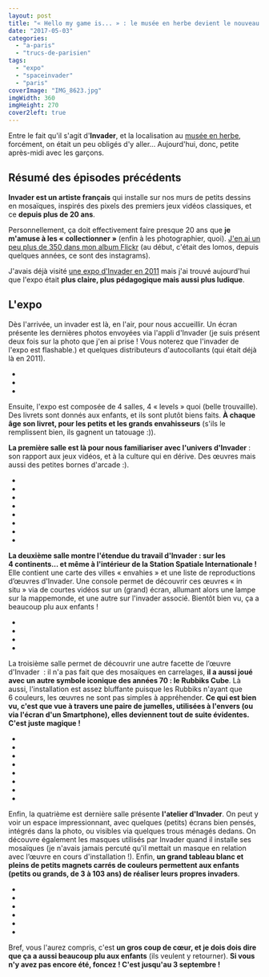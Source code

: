 ```yaml
---
layout: post
title: "« Hello my game is... » : le musée en herbe devient le nouveau terrain de jeu d'Invader"
date: "2017-05-03"
categories: 
  - "a-paris"
  - "trucs-de-parisien"
tags: 
  - "expo"
  - "spaceinvader"
  - "paris"
coverImage: "IMG_8623.jpg"
imgWidth: 360
imgHeight: 270
cover2left: true
---
```


Entre le fait qu'il s'agit d'**Invader**, et la localisation au [musée en herbe](http://museeenherbe.com/), forcément, on était un peu obligés d'y aller... Aujourd'hui, donc, petite après-midi avec les garçons.

## Résumé des épisodes précédents

**Invader est un artiste français** qui installe sur nos murs de petits dessins en mosaïques, inspirés des pixels des premiers jeux vidéos classiques, et ce **depuis plus de 20 ans**.

Personnellement, ça doit effectivement faire presque 20 ans que **je m'amuse à les « collectionner »** (enfin à les photographier, quoi). [J'en ai un peu plus de 350 dans mon album Flickr](https://www.flickr.com/photos/zemoko/albums/696403) (au début, c'était des lomos, depuis quelques années, ce sont des instagrams).

J'avais déjà visité [une expo d'Invader en 2011](https://www.flickr.com/photos/zemoko/albums/72157627128370052) mais j'ai trouvé aujourd'hui que l'expo était **plus claire, plus pédagogique mais aussi plus ludique**.

## L'expo

Dès l'arrivée, un invader est là, en l'air, pour nous accueillir. Un écran présente les dernières photos envoyées via l'appli d'Invader (je suis présent deux fois sur la photo que j'en ai prise ! Vous noterez que l'invader de l'expo est flashable.) et quelques distributeurs d'autocollants (qui était déjà là en 2011).

<div id="expo" class="splide">
<div class="splide__track">
<ul class="splide__list">
<li class="splide__slide"><img src="/images/2017/05/IMG_8569.jpg" alt=""></li>
<li class="splide__slide"><img src="/images/2017/05/IMG_8572.jpg" alt=""></li>
<li class="splide__slide"><img src="/images/2017/05/hello-my-game-is...-pa_1264-spaceinvader-invader-paris-streetart-hellomygameis.jpg" alt=""></li>
</ul>
</div>
</div>

Ensuite, l'expo est composée de 4 salles, 4 « levels » quoi (belle trouvaille). Des livrets sont donnés aux enfants, et ils sont plutôt biens faits. **À chaque âge son livret, pour les petits et les grands envahisseurs** (s'ils le remplissent bien, ils gagnent un tatouage :)).

**La première salle est là pour nous familiariser avec l'univers d'Invader** : son rapport aux jeux vidéos, et à la culture qui en dérive. Des œuvres mais aussi des petites bornes d'arcade :).

<div id="invader1" class="splide">
<div class="splide__track">
<ul class="splide__list">
<li class="splide__slide"><img src="/images/2017/05/IMG_8623.jpg" alt=""></li>
<li class="splide__slide"><img src="/images/2017/05/fullsizeoutput_a34f.jpeg" alt=""></li>
<li class="splide__slide"><img src="/images/2017/05/fullsizeoutput_a359.jpeg" alt=""></li>
<li class="splide__slide"><img src="/images/2017/05/fullsizeoutput_a35c.jpeg" alt=""></li>
<li class="splide__slide"><img src="/images/2017/05/IMG_8576.jpg" alt=""></li>
<li class="splide__slide"><img src="/images/2017/05/fullsizeoutput_a36d.jpeg" alt=""></li>
<li class="splide__slide"><img src="/images/2017/05/IMG_8578.jpg" alt=""></li>
<li class="splide__slide"><img src="/images/2017/05/fullsizeoutput_a331.jpeg" alt=""></li>
</ul>
</div>
</div>

**La deuxième salle montre l'étendue du travail d'Invader : sur les 4 continents... et même à l'intérieur de la Station Spatiale Internationale !** Elle contient une carte des villes « envahies » et une liste de reproductions d’œuvres d'Invader. Une console permet de découvrir ces œuvres « in situ » via de courtes vidéos sur un (grand) écran, allumant alors une lampe sur la mappemonde, et une autre sur l'invader associé. Bientôt bien vu, ça a beaucoup plu aux enfants !

<div id="invader2" class="splide">
<div class="splide__track">
<ul class="splide__list">
<li class="splide__slide"><img src="/images/2017/05/IMG_8589.jpg" alt=""></li>
<li class="splide__slide"><img src="/images/2017/05/IMG_8584.jpg" alt=""></li>
<li class="splide__slide"><img src="/images/2017/05/IMG_8587.jpg" alt=""></li>
<li class="splide__slide"><img src="/images/2017/05/IMG_8585.jpg" alt=""></li>
</ul>
</div>
</div>

La troisième salle permet de découvrir une autre facette de l’œuvre d'Invader  : il n'a pas fait que des mosaïques en carrelages, **il a aussi joué avec un autre symbole iconique des années 70 : le Rubbiks Cube**. Là aussi, l'installation est assez bluffante puisque les Rubbiks n'ayant que 6 couleurs, les œuvres ne sont pas simples à appréhender. **Ce qui est bien vu, c'est que vue à travers une paire de jumelles, utilisées à l'envers (ou via l'écran d'un Smartphone), elles deviennent tout de suite évidentes. C'est juste magique !**

<div id="invader3" class="splide">
<div class="splide__track">
<ul class="splide__list">
<li class="splide__slide"><img src="/images/2017/05/IMG_8594.jpg" alt=""></li>
<li class="splide__slide"><img src="/images/2017/05/IMG_8591.jpg" alt=""></li>
<li class="splide__slide"><img src="/images/2017/05/fullsizeoutput_a370.jpeg" alt=""></li>
<li class="splide__slide"><img src="/images/2017/05/IMG_8592.jpg" alt=""></li>
<li class="splide__slide"><img src="/images/2017/05/fullsizeoutput_a368.jpeg" alt=""></li>
<li class="splide__slide"><img src="/images/2017/05/IMG_8595.jpg" alt=""></li>
<li class="splide__slide"><img src="/images/2017/05/IMG_8596.jpg" alt=""></li>
<li class="splide__slide"><img src="/images/2017/05/fullsizeoutput_a334.jpeg" alt=""></li>
</ul>
</div>
</div>

Enfin, la quatrième est dernière salle présente **l'atelier d'Invader**. On peut y voir un espace impressionnant, avec quelques (petits) écrans bien pensés, intégrés dans la photo, ou visibles via quelques trous ménagés dedans. On découvre également les masques utilisés par Invader quand il installe ses mosaïques (je n'avais jamais percuté qu'il mettait un masque en relation avec l’œuvre en cours d'installation !). Enfin, **un grand tableau blanc et pleins de petits magnets carrés de couleurs permettent aux enfants (petits ou grands, de 3 à 103 ans) de réaliser leurs propres invaders**.

<div id="invader4" class="splide">
<div class="splide__track">
<ul class="splide__list">
<li class="splide__slide"><img src="/images/2017/05/IMG_8607.jpg" alt=""></li>
<li class="splide__slide"><img src="/images/2017/05/IMG_8600.jpg" alt=""></li>
<li class="splide__slide"><img src="/images/2017/05/fullsizeoutput_a33f.jpeg" alt=""></li>
<li class="splide__slide"><img src="/images/2017/05/IMG_8614.jpg" alt=""></li>
<li class="splide__slide"><img src="/images/2017/05/IMG_8605.jpg" alt=""></li>
<li class="splide__slide"><img src="/images/2017/05/IMG_8601.jpg" alt=""></li>
</ul>
</div>
</div>

Bref, vous l'aurez compris, c'est **un gros coup de cœur, et je dois dois dire que ça a aussi beaucoup plu aux enfants** (ils veulent y retourner). **Si vous n'y avez pas encore été, foncez ! C'est jusqu'au 3 septembre !**
